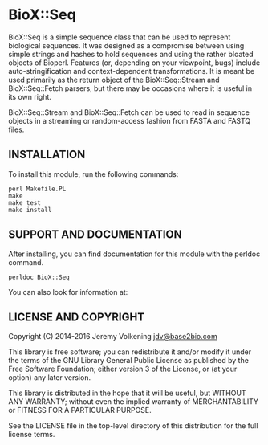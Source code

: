BioX::Seq
=========

BioX::Seq is a simple sequence class that can be used to represent
biological sequences. It was designed as a compromise between using simple
strings and hashes to hold sequences and using the rather bloated objects of
Bioperl. Features (or, depending on your viewpoint, bugs) include
auto-stringification and context-dependent transformations. It is meant
be used primarily as the return object of the BioX::Seq::Stream and
BioX::Seq::Fetch parsers, but
there may be occasions where it is useful in its own right.

BioX::Seq::Stream and BioX::Seq::Fetch can be used to read in sequence objects
in a streaming or random-access fashion from FASTA and FASTQ files.

INSTALLATION
------------

To install this module, run the following commands:

	perl Makefile.PL
	make
	make test
	make install

SUPPORT AND DOCUMENTATION
-------------------------

After installing, you can find documentation for this module with the
perldoc command.

    perldoc BioX::Seq

You can also look for information at:

LICENSE AND COPYRIGHT
---------------------

Copyright (C) 2014-2016 Jeremy Volkening <jdv@base2bio.com>

This library is free software; you can redistribute it and/or modify it under
the terms of the GNU Library General Public License as published by the Free
Software Foundation; either version 3 of the License, or (at your option) any
later version.

This library is distributed in the hope that it will be useful, but WITHOUT ANY
WARRANTY; without even the implied warranty of MERCHANTABILITY or FITNESS FOR A
PARTICULAR PURPOSE.

See the LICENSE file in the top-level directory of this distribution for the
full license terms.
